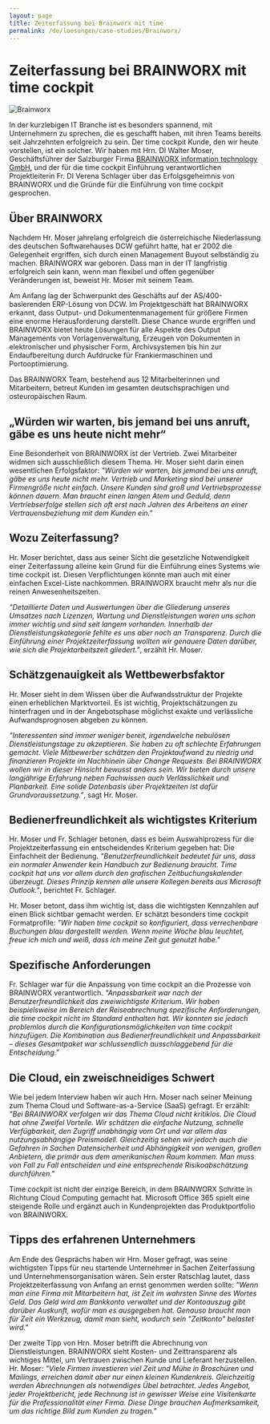 ```yaml
---
layout: page
title: Zeiterfassung bei Brainworx mit time
permalink: /de/loesungen/case-studies/Brainworx/
---
```


<h1>Zeiterfassung bei BRAINWORX mit time cockpit</h1><p>
  <img title="Brainworx" src="{{site.baseurl}}/content/images/customer_solutions/case-studies/brainworx/brainworx.jpg" alt="Brainworx" />
</p><p>In der kurzlebigen IT Branche ist es besonders spannend, mit Unternehmern zu sprechen, die es geschafft haben, mit ihren Teams bereits seit Jahrzehnten erfolgreich zu sein. Der time cockpit Kunde, den wir heute vorstellen, ist ein solcher. Wir haben mit Hrn. DI Walter Moser, Geschäftsführer der Salzburger Firma <a href="http://www.brainworx.at/" title="Brainworx information technology GmbH" target="_blank">BRAINWORX information technology GmbH</a>, und der für die time cockpit Einführung verantwortlichen Projektleiterin Fr. DI Verena Schlager über das Erfolgsgeheimnis von BRAINWORX und die Gründe für die Einführung von time cockpit gesprochen.</p><h2>Über BRAINWORX
<br /></h2><p>Nachdem Hr. Moser jahrelang erfolgreich die österreichische Niederlassung des deutschen Softwarehauses DCW geführt hatte, hat er 2002 die Gelegenheit ergriffen, sich durch einen Management Buyout selbständig zu machen. BRAINWORX war geboren. Dass man in der IT langfristig erfolgreich sein kann, wenn man flexibel und offen gegenüber Veränderungen ist, beweist Hr. Moser mit seinem Team.</p><p>Am Anfang lag der Schwerpunkt des Geschäfts auf der AS/400-basierenden ERP-Lösung von DCW. Im Projektgeschäft hat BRAINWORX erkannt, dass Output- und Dokumentenmanagement für größere Firmen eine enorme Herausforderung darstellt. Diese Chance wurde ergriffen und BRAINWORX bietet heute Lösungen für alle Aspekte des Output Managements von Vorlagenverwaltung, Erzeugen von Dokumenten in elektronischer und physischer Form, Archivsystemen bis hin zur Endaufbereitung durch Aufdrucke für Frankiermaschinen und Portooptimierung.</p><p>Das BRAINWORX Team, bestehend aus 12 Mitarbeiterinnen und Mitarbeitern, betreut Kunden im gesamten deutschsprachigen und osteuropäischen Raum.</p><h2>„Würden wir warten, bis jemand bei uns anruft, gäbe es uns heute nicht mehr“</h2><p>Eine Besonderheit von BRAINWORX ist der Vertrieb. Zwei Mitarbeiter widmen sich ausschließlich diesem Thema. Hr. Moser sieht darin einen wesentlichen Erfolgsfaktor: <em>"Würden wir warten, bis jemand bei uns anruft, gäbe es uns heute nicht mehr. Vertrieb und Marketing sind bei unserer Firmengröße nicht einfach. Unsere Kunden sind groß und Vertriebsprozesse können dauern. Man braucht einen langen Atem und Geduld, denn Vertriebserfolge stellen sich oft erst nach Jahren des Arbeitens an einer Vertrauensbeziehung mit dem Kunden ein."</em></p><h2>Wozu Zeiterfassung?</h2><p>Hr. Moser berichtet, dass aus seiner Sicht die gesetzliche Notwendigkeit einer Zeiterfassung alleine kein Grund für die Einführung eines Systems wie time cockpit ist. Diesen Verpflichtungen könnte man auch mit einer einfachen Excel-Liste nachkommen. BRAINWORX braucht mehr als nur die reinen Anwesenheitszeiten.</p><p>
  <em>"Detaillierte Daten und Auswertungen über die Gliederung unseres Umsatzes nach Lizenzen, Wartung und Dienstleistungen waren uns schon immer wichtig und sind seit langem vorhanden. Innerhalb der Dienstleistungskategorie fehlte es uns aber noch an Transparenz. Durch die Einführung einer Projektzeiterfassung wollten wir genauere Daten darüber, wie sich die Projektarbeitszeit gliedert."</em>, erzählt Hr. Moser.</p><h2>Schätzgenauigkeit als Wettbewerbsfaktor</h2><p>Hr. Moser sieht in dem Wissen über die Aufwandsstruktur der Projekte einen erheblichen Marktvorteil. Es ist wichtig, Projektschätzungen zu hinterfragen und in der Angebotsphase möglichst exakte und verlässliche Aufwandsprognosen abgeben zu können.</p><p>
  <em>"Interessenten sind immer weniger bereit, irgendwelche nebulösen Dienstleistungstage zu akzeptieren. Sie haben zu oft schlechte Erfahrungen gemacht. Viele Mitbewerber schätzen den Projektaufwand zu niedrig und finanzieren Projekte im Nachhinein über Change Requests. Bei BRAINWORX wollen wir in dieser Hinsicht bewusst anders sein. Wir bieten durch unsere langjährige Erfahrung neben Fachwissen auch Verlässlichkeit und Planbarkeit. Eine solide Datenbasis über Projektzeiten ist dafür Grundvoraussetzung."</em>, sagt Hr. Moser.</p><h2>Bedienerfreundlichkeit als wichtigstes Kriterium</h2><p>Hr. Moser und Fr. Schlager betonen, dass es beim Auswahlprozess für die Projektzeiterfassung ein entscheidendes Kriterium gegeben hat: Die Einfachheit der Bedienung. <em>"Benutzerfreundlichkeit bedeutet für uns, dass ein normaler Anwender kein Handbuch zur Bedienung braucht. Time cockpit hat uns vor allem durch den grafischen Zeitbuchungskalender überzeugt. Dieses Prinzip kennen alle unsere Kollegen bereits aus Microsoft Outlook."</em>, berichtet Fr. Schlager.</p><p>Hr. Moser betont, dass ihm wichtig ist, dass die wichtigsten Kennzahlen auf einen Blick sichtbar gemacht werden. Er schätzt besonders time cockpit Formatprofile: <em>"Wir haben time cockpit so konfiguriert, dass verrechenbare Buchungen blau dargestellt werden. Wenn meine Woche blau leuchtet, freue ich mich und weiß, dass ich meine Zeit gut genutzt habe."</em></p><h2>Spezifische Anforderungen</h2><p>Fr. Schlager war für die Anpassung von time cockpit an die Prozesse von BRAINWORX verantwortlich. <em>"Anpassbarkeit war nach der Benutzerfreundlichkeit das zweiwichtigste Kriterium. Wir haben beispielsweise im Bereich der Reiseabrechnung spezifische Anforderungen, die time cockpit nicht im Standard enthalten hat. Wir konnten sie jedoch problemlos durch die Konfigurationsmöglichkeiten von time cockpit hinzufügen. Die Kombination aus Bedienerfreundlichkeit und Anpassbarkeit – dieses Gesamtpaket war schlussendlich ausschlaggebend für die Entscheidung."</em></p><h2>Die Cloud, ein zweischneidiges Schwert</h2><p>Wie bei jedem Interview haben wir auch Hrn. Moser nach seiner Meinung zum Thema Cloud und Software-as-a-Service (SaaS) gefragt. Er erzählt: <em>"Bei BRAINWORX verfolgen wir das Thema Cloud nicht kritiklos. Die Cloud hat ohne Zweifel Vorteile. Wir schätzen die einfache Nutzung, schnelle Verfügbarkeit, den Zugriff unabhängig vom Ort und vor allem das nutzungsabhängige Preismodell. Gleichzeitig sehen wir jedoch auch die Gefahren in Sachen Datensicherheit und Abhängigkeit von wenigen, großen Anbietern, die primär aus dem amerikanischen Raum kommen. Man muss von Fall zu Fall entscheiden und eine entsprechende Risikoabschätzung durchführen."</em></p><p>Time cockpit ist nicht der einzige Bereich, in dem BRAINWORX Schritte in Richtung Cloud Computing gemacht hat. Microsoft Office 365 spielt eine steigende Rolle und ergänzt auch in Kundenprojekten das Produktportfolio von BRAINWORX.</p><h2>Tipps des erfahrenen Unternehmers</h2><p>Am Ende des Gesprächs haben wir Hrn. Moser gefragt, was seine wichtigsten Tipps für neu startende Unternehmer in Sachen Zeiterfassung und Unternehmensorganisation wären. Sein erster Ratschlag lautet, dass Projektzeiterfassung von Anfang an ernst genommen werden sollte: <em>"Wenn man eine Firma mit Mitarbeitern hat, ist Zeit im wahrsten Sinne des Wortes Geld. Das Geld wird am Bankkonto verwaltet und der Kontoauszug gibt darüber Auskunft, wofür man es ausgegeben hat. Genauso braucht man für Zeit ein Werkzeug, damit man sieht, wodurch sein "Zeitkonto" belastet wird."</em></p><p>Der zweite Tipp von Hrn. Moser betrifft die Abrechnung von Dienstleistungen. BRAINWORX sieht Kosten- und Zeittransparenz als wichtiges Mittel, um Vertrauen zwischen Kunde und Lieferant herzustellen. Hr. Moser: <em>"Viele Firmen investieren viel Zeit und Mühe in Broschüren und Mailings, erreichen damit aber nur einen kleinen Kundenkreis. Gleichzeitig werden Abrechnungen als notwendiges Übel betrachtet. Jedes Angebot, jeder Projektbericht, jede Rechnung ist in gewisser Weise eine Visitenkarte für die Professionalität einer Firma. Diese Dinge brauchen Aufmerksamkeit, um das richtige Bild zum Kunden zu tragen."</em></p>